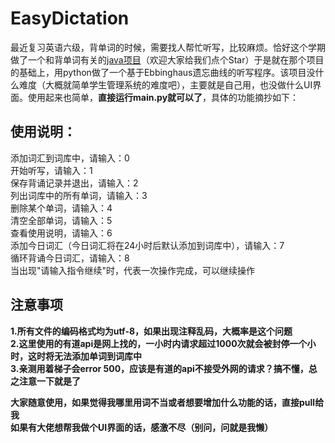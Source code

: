 # EasyDictation
最近复习英语六级，背单词的时候，需要找人帮忙听写，比较麻烦。恰好这个学期做了一个和背单词有关的[java项目](https://github.com/bling666/JavaProject)（欢迎大家给我们点个Star）于是就在那个项目的基础上，用python做了一个基于Ebbinghaus遗忘曲线的听写程序。该项目没什么难度（大概就简单学生管理系统的难度吧），主要就是自己用，也没做什么UI界面。使用起来也简单，**直接运行main.py就可以了**，具体的功能摘抄如下：  

## 使用说明：  
添加词汇到词库中，请输入：0  
开始听写，请输入：1  
保存背诵记录并退出，请输入：2  
列出词库中的所有单词，请输入：3  
删除某个单词，请输入：4  
清空全部单词，请输入：5  
查看使用说明，请输入：6  
添加今日词汇（今日词汇将在24小时后默认添加到词库中），请输入：7  
循环背诵今日词汇，请输入：8  
当出现"请输入指令继续"时，代表一次操作完成，可以继续操作  
## 注意事项
**1.所有文件的编码格式均为utf-8，如果出现注释乱码，大概率是这个问题**  
**2.这里使用的有道api是网上找的，一小时内请求超过1000次就会被封停一个小时，这时将无法添加单词到词库中**  
**3.亲测用着梯子会error 500，应该是有道的api不接受外网的请求？搞不懂，总之注意一下就是了** 

**大家随意使用，如果觉得我哪里用词不当或者想要增加什么功能的话，直接pull给我**  
**如果有大佬想帮我做个UI界面的话，感激不尽（别问，问就是我懒）**
